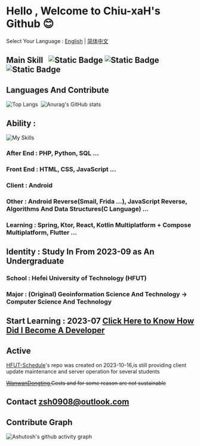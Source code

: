 # Hello , Welcome to Chiu-xaH's Github 😊

Select Your Language : [English](/README.md) | [简体中文](/README-zh_rCN.md)

## Main Skill $~$  ![Static Badge](https://img.shields.io/badge/Kotlin-8A2BE2) ![Static Badge](https://img.shields.io/badge/Java-D6300F)  ![Static Badge](https://img.shields.io/badge/Android-4FB054)


## Languages And Contribute
![Top Langs](https://github-readme-stats.vercel.app/api/top-langs/?username=Chiu-xaH&layout=compact)$~$
![Anurag's GitHub stats](https://github-readme-stats.vercel.app/api?username=Chiu-xaH&show_icons=true&count_private=true&locale=en&hide_title=true)

## Ability :
![My Skills](https://skillicons.dev/icons?i=androidstudio,c,css,dart,flutter,git,gradle,html,java,js,kotlin,ktor,linux,md,materialui,maven,mysql,nginx,nodejs,php,py)
### After End : PHP, Python, SQL ...
### Front End : HTML, CSS, JavaScript ...
### Client : Android
### Other : Android Reverse(Smail, Frida ...), JavaScript Reverse, Algorithms And Data Structures(C Language) ...
### Learning : Spring, Ktor, React, Kotlin Multiplatform + Compose Multiplatform, Flutter ...

## Identity : Study In From 2023-09 as An Undergraduate
### School : Hefei University of Technology (HFUT)
### Major : (Original) Geoinformation Science And Technology -> Computer Science And Technology

## Start Learning : 2023-07 [Click Here to Know How Did I Become A Developer](/Skills.png)

## Active
[HFUT-Schedule](https://github.com/Chiu-xaH/HFUT-Schedule)'s repo was created on 2023-10-16,is still providing client update maintenance and server operation for several students

~~[WanwanDongting](https://github.com/Chiu-xaH/WanwanDongting-Client),Costs and for some reason are not sustainable~~

## Contact zsh0908@outlook.com
## Contribute Graph
![Ashutosh's github activity graph](https://github-readme-activity-graph.vercel.app/graph?username=Chiu-xaH&custom_title=Contribute)
